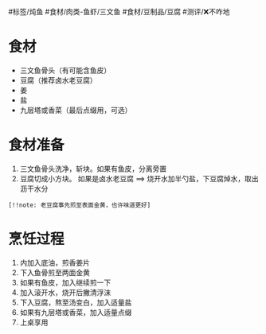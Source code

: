#标签/炖鱼 
#食材/肉类-鱼虾/三文鱼 #食材/豆制品/豆腐 
#测评/❌不咋地

# 食材
- 三文鱼骨头（有可能含鱼皮）
- 豆腐（推荐卤水老豆腐）
- 姜
- 盐
- 九层塔或香菜（最后点缀用，可选）
# 食材准备
1. 三文鱼骨头洗净，斩块。如果有鱼皮，分离旁置
2. 豆腐切成小方块。
   如果是卤水老豆腐 ==> 烧开水加半勺盐，下豆腐焯水，取出沥干水分

`[!!note: 老豆腐事先煎至表面金黄，也许味道更好]`

# 烹饪过程
1. 内加入底油，煎香姜片
2. 下入鱼骨煎至两面金黄
3. 如果有鱼皮，加入继续煎一下
4. 加入滚开水，烧开后撇清浮沫
5. 下入豆腐，熬至汤变白，加入适量盐
6. 如果有九层塔或香菜，加入适量点缀
7. 上桌享用




